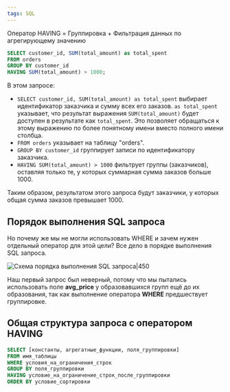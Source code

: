 ```yaml
---
tags: SQL
---
```

Оператор HAVING = Группировка + Фильтрация данных по агрегирующему значению

```sql
SELECT customer_id, SUM(total_amount) as total_spent
FROM orders
GROUP BY customer_id
HAVING SUM(total_amount) > 1000;
```
В этом запросе:

- `SELECT customer_id, SUM(total_amount) as total_spent` выбирает идентификатор заказчика и сумму всех его заказов. `as total_spent` указывает, что результат выражения `SUM(total_amount)` будет доступен в результате как `total_spent`. Это позволяет обращаться к этому выражению по более понятному имени вместо полного имени столбца.
- `FROM orders` указывает на таблицу "orders".
- `GROUP BY customer_id` группирует записи по идентификатору заказчика.
- `HAVING SUM(total_amount) > 1000` фильтрует группы (заказчиков), оставляя только те, у которых суммарная сумма заказов больше 1000.

Таким образом, результатом этого запроса будут заказчики, у которых общая сумма заказов превышает 1000.
## Порядок выполнения SQL запроса

Но почему же мы не могли использовать WHERE и зачем нужен отдельный оператор для этой цели? Все дело в порядке выполнения SQL запроса.

![Схема порядка выполнения SQL запроса|450](https://sql-academy.org/static/guidePage/operator-having/sql_query_order_ru.png "Схема порядка выполнения SQL запроса")

Наш первый запрос был неверный, потому что мы пытались использовать поле **avg_price** у образовавшихся групп ещё до их образования, так как выполнение оператора **WHERE** предшествует группировке.
## Общая структура запроса с оператором HAVING


```sql
SELECT [константы, агрегатные_функции, поля_группировки]
FROM имя_таблицы
WHERE условия_на_ограничения_строк
GROUP BY поля_группировки
HAVING условие_на_ограничение_строк_после_группировки
ORDER BY условие_сортировки
```
